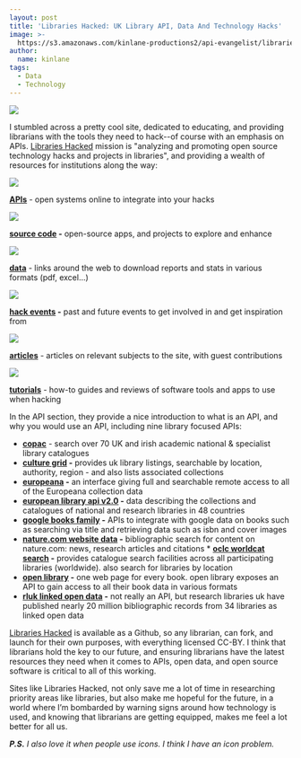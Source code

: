 ```yaml
---
layout: post
title: 'Libraries Hacked: UK Library API, Data And Technology Hacks'
image: >-
  https://s3.amazonaws.com/kinlane-productions2/api-evangelist/libraries-hack/libraries-hacked.png
author:
  name: kinlane
tags:
  - Data
  - Technology
---
```

[![](https://s3.amazonaws.com/kinlane-productions2/api-evangelist/libraries-hack/libraries-hacked.png)](http://www.librarieshacked.org/)

I stumbled across a pretty cool site, dedicated to educating, and providing librarians with the tools they need to hack--of course with an emphasis on APIs. [Libraries Hacked](http://www.librarieshacked.org/) mission is "analyzing and promoting open source technology hacks and projects in libraries", and providing a wealth of resources for institutions along the way:

[![](https://s3.amazonaws.com/kinlane-productions2/api-evangelist/libraries-hack/uk-library-apis.png)](http://www.librarieshacked.org/apis)

**[APIs](http://www.librarieshacked.org/apis)** - open systems online to integrate into your hacks

[![](https://s3.amazonaws.com/kinlane-productions2/api-evangelist/libraries-hack/uk-libraries-source-code.png)](http://www.librarieshacked.org/source)

**[source code](http://www.librarieshacked.org/source) -** open-source apps, and projects to explore and enhance

[![](https://s3.amazonaws.com/kinlane-productions2/api-evangelist/libraries-hack/uk-libraries-data.png)](http://www.librarieshacked.org/otherdata)

**[data](http://www.librarieshacked.org/otherdata)** - links around the web to download reports and stats in various formats (pdf, excel...)

[![](https://s3.amazonaws.com/kinlane-productions2/api-evangelist/libraries-hack/uk-libraries-events.png)](http://www.librarieshacked.org/events)

**[hack events](http://www.librarieshacked.org/events) -** past and future events to get involved in and get inspiration from

[![](https://s3.amazonaws.com/kinlane-productions2/api-evangelist/libraries-hack/uk-libraries-articles.png)](http://www.librarieshacked.org/articles)

**[articles](http://www.librarieshacked.org/articles)** - articles on relevant subjects to the site, with guest contributions

[![](https://s3.amazonaws.com/kinlane-productions2/api-evangelist/libraries-hack/uk-libraries-tutorials.png)](http://www.librarieshacked.org/tutorials)

**[tutorials](http://www.librarieshacked.org/tutorials)** - how-to guides and reviews of software tools and apps to use when hacking

In the API section, they provide a nice introduction to what is an API, and why you would use an API, including nine library focused APIs:

*   **[copac](http://copac.ac.uk/developers/webapi/)** - search over 70 UK and irish academic national & specialist library catalogues
*   **[culture grid](http://www.culturegrid.org.uk/use/) -** provides uk library listings, searchable by location, authority, region - and also lists associated collections
*   **[europeana](http://pro.europeana.eu/api) -** an interface giving full and searchable remote access to all of the Europeana collection data
*   **[european library api v2.0](http://www.theeuropeanlibrary.org/tel4/access/data/opensearch) \-** data describing the collections and catalogues of national and research libraries in 48 countries
*   **[google books family](https://developers.google.com/books/) -** APIs to integrate with google data on books such as searching via title and retrieving data such as isbn and cover images
*   **[nature.com website data](http://www.nature.com/developers/documentation/api-references/opensearch-api/) -** bibliographic search for content on nature.com: news, research articles and citations
[](http://www.nature.com/developers/documentation/api-references/opensearch-api/)*   [](http://www.nature.com/developers/documentation/api-references/opensearch-api/)**[oclc worldcat search](/admin/blog/) -** provides catalogue search facilities across all participating libraries (worldwide). also search for libraries by location
*   **[open library](https://openlibrary.org/developers/api) -** one web page for every book. open library exposes an API to gain access to all their book data in various formats
*   **[rluk linked open data](http://www.theeuropeanlibrary.org/tel4/access/data/lod) -** not really an API, but research libraries uk have published nearly 20 million bibliographic records from 34 libraries as linked open data

[Libraries Hacked](http://www.librarieshacked.org/) is available as a Github, so any librarian, can fork, and launch for their own purposes, with everything licensed CC-BY. I think that librarians hold the key to our future, and ensuring librarians have the latest resources they need when it comes to APIs, open data, and open source software is critical to all of this working.

Sites like Libraries Hacked, not only save me a lot of time in researching priority areas like libraries, but also make me hopeful for the future, in a world where I’m bombarded by warning signs around how technology is used, and knowing that librarians are getting equipped, makes me feel a lot better for all us.

_**P.S.** I also love it when people use icons. I think I have an icon problem._